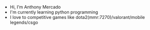 - Hi, I’m Anthony Mercado  
- I'm currently learning python programming
- I love to competitive games like dota2(mmr:7270)/valorant/mobile legends/csgo




